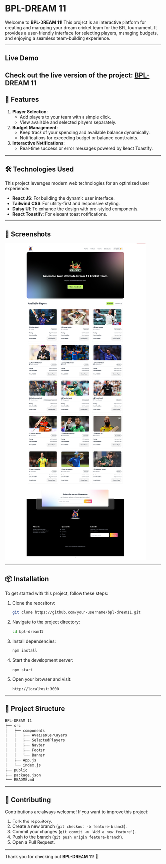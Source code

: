 # BPL-DREAM 11

Welcome to **BPL-DREAM 11**! This project is an interactive platform for creating and managing your dream cricket team for the BPL tournament. It provides a user-friendly interface for selecting players, managing budgets, and enjoying a seamless team-building experience.

---

## Live Demo

## Check out the live version of the project: [BPL-DREAM 11](https://bpl-dreams.netlify.app/)

## 🚀 Features

1. **Player Selection**:
   - Add players to your team with a simple click.
   - View available and selected players separately.
2. **Budget Management**:
   - Keep track of your spending and available balance dynamically.
   - Notifications for exceeding budget or balance constraints.
3. **Interactive Notifications**:
   - Real-time success or error messages powered by React Toastify.

---

## 🛠️ Technologies Used

This project leverages modern web technologies for an optimized user experience:

- **React JS**: For building the dynamic user interface.
- **Tailwind CSS**: For utility-first and responsive styling.
- **Daisy UI**: To enhance the design with pre-styled components.
- **React Toastify**: For elegant toast notifications.

---

## 📸 Screenshots

![BPL-DREAM 11 Screenshot](./src/assets/screenshot.jpg)

---

## 📦 Installation

To get started with this project, follow these steps:

1. Clone the repository:

   ```bash
   git clone https://github.com/your-username/bpl-dream11.git
   ```

2. Navigate to the project directory:

   ```bash
   cd bpl-dream11
   ```

3. Install dependencies:

   ```bash
   npm install
   ```

4. Start the development server:

   ```bash
   npm start
   ```

5. Open your browser and visit:
   ```
   http://localhost:3000
   ```

---

## 📂 Project Structure

```
BPL-DREAM 11
├── src
│   ├── components
│   │   ├── AvailablePlayers
│   │   ├── SelectedPlayers
│   │   ├── Navbar
│   │   ├── Footer
│   │   └── Banner
│   ├── App.js
│   └── index.js
├── public
├── package.json
└── README.md
```

---

## 🤝 Contributing

Contributions are always welcome! If you want to improve this project:

1. Fork the repository.
2. Create a new branch (`git checkout -b feature-branch`).
3. Commit your changes (`git commit -m 'Add a new feature'`).
4. Push to the branch (`git push origin feature-branch`).
5. Open a Pull Request.

---

Thank you for checking out **BPL-DREAM 11**! 🎉
